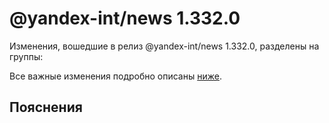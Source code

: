 # @yandex-int/news 1.332.0

<!-- ЧЕЛОВЕЧЕСКОЕ ВСТУПЛЕНИЕ -->

Изменения, вошедшие в релиз @yandex-int/news 1.332.0, разделены на группы:

Все важные изменения подробно описаны [ниже](#Пояснения).

## Пояснения

